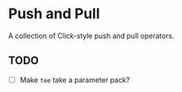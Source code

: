 # Push and Pull
A collection of Click-style push and pull operators.

## TODO
- [ ] Make `tee` take a parameter pack?
